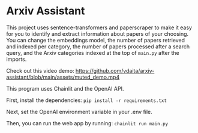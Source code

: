 # Arxiv Assistant

This project uses sentence-transformers and paperscraper to make it easy for you to identify and extract information about papers of your choosing. You can change the embeddings model, the number of papers retrieved and indexed per category, the number of papers processed after a search query, and the Arxiv categories indexed at the top of `main.py` after the imports. 

Check out this video demo:
https://github.com/vdaita/arxiv-assistant/blob/main/assets/muted_demo.mp4

This program uses Chainlit and the OpenAI API.

First, install the dependencies:
`pip install -r requirements.txt`

Next, set the OpenAI environment variable in your .env file.

Then, you can run the web app by running: 
`chainlit run main.py`